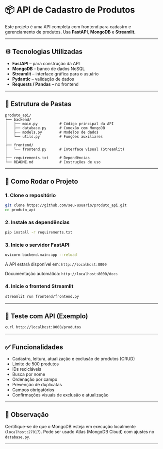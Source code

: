 # 📦 API de Cadastro de Produtos

Este projeto é uma API completa com frontend para cadastro e gerenciamento de produtos. Usa **FastAPI**, **MongoDB** e **Streamlit**.

---

## ⚙️ Tecnologias Utilizadas

- **FastAPI** – para construção da API
- **MongoDB** – banco de dados NoSQL
- **Streamlit** – interface gráfica para o usuário
- **Pydantic** – validação de dados
- **Requests / Pandas** – no frontend

---

## 📁 Estrutura de Pastas

```
produto_api/
├── backend/
│   ├── main.py          # Código principal da API
│   ├── database.py      # Conexão com MongoDB
│   ├── models.py        # Modelos de dados
│   └── utils.py         # Funções auxiliares
│
├── frontend/
│   └── frontend.py      # Interface visual (Streamlit)
│
├── requirements.txt     # Dependências
└── README.md            # Instruções de uso
```

---

## 🚀 Como Rodar o Projeto

### 1. Clone o repositório

```bash
git clone https://github.com/seu-usuario/produto_api.git
cd produto_api
```

### 2. Instale as dependências

```bash
pip install -r requirements.txt
```

### 3. Inicie o servidor FastAPI

```bash
uvicorn backend.main:app --reload
```

A API estará disponível em: `http://localhost:8000`

Documentação automática: `http://localhost:8000/docs`

### 4. Inicie o frontend Streamlit

```bash
streamlit run frontend/frontend.py
```

---

## 🧪 Teste com API (Exemplo)

```bash
curl http://localhost:8000/produtos
```

---

## ✅ Funcionalidades

- Cadastro, leitura, atualização e exclusão de produtos (CRUD)
- Limite de 500 produtos
- IDs recicláveis
- Busca por nome
- Ordenação por campo
- Prevenção de duplicatas
- Campos obrigatórios
- Confirmações visuais de exclusão e atualização

---

## 📌 Observação

Certifique-se de que o MongoDB esteja em execução localmente (`localhost:27017`). Pode ser usado Atlas (MongoDB Cloud) com ajustes no `database.py`.

---
